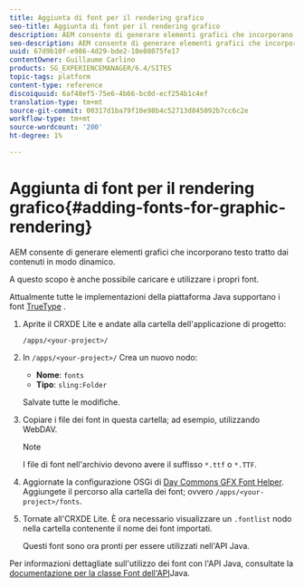 ```yaml
---
title: Aggiunta di font per il rendering grafico
seo-title: Aggiunta di font per il rendering grafico
description: AEM consente di generare elementi grafici che incorporano testo tratto in modo dinamico dal contenuto
seo-description: AEM consente di generare elementi grafici che incorporano testo tratto in modo dinamico dal contenuto
uuid: 67d9b10f-e986-4d29-bde2-10e08075fe17
contentOwner: Guillaume Carlino
products: SG_EXPERIENCEMANAGER/6.4/SITES
topic-tags: platform
content-type: reference
discoiquuid: 6af48ef5-75e6-4b66-bc0d-ecf254b1c4ef
translation-type: tm+mt
source-git-commit: 00317d1ba79f10e98b4c52713d845092b7cc6c2e
workflow-type: tm+mt
source-wordcount: '200'
ht-degree: 1%

---
```



# Aggiunta di font per il rendering grafico{#adding-fonts-for-graphic-rendering}

AEM consente di generare elementi grafici che incorporano testo tratto dai contenuti in modo dinamico.

A questo scopo è anche possibile caricare e utilizzare i propri font.

Attualmente tutte le implementazioni della piattaforma Java supportano i font [TrueType](https://en.wikipedia.org/wiki/Truetype) .

1. Aprite il CRXDE Lite e andate alla cartella dell&#39;applicazione di progetto:

   `/apps/<your-project>/`

1. In `/apps/<your-project>/` Crea un nuovo nodo:

   * **Nome**: `fonts`
   * **Tipo**: `sling:Folder`

   Salvate tutte le modifiche.

1. Copiare i file dei font in questa cartella; ad esempio, utilizzando WebDAV.

   >[!NOTE]
   >
   >I file di font nell&#39;archivio devono avere il suffisso `*.ttf` o `*.TTF`.

1. Aggiornate la configurazione [](/help/sites-deploying/configuring-osgi.md) OSGi di [Day Commons GFX Font Helper](/help/sites-deploying/osgi-configuration-settings.md). Aggiungete il percorso alla cartella dei font; ovvero `/apps/<your-project>/fonts`.

1. Tornate all&#39;CRXDE Lite. È ora necessario visualizzare un `.fontlist` nodo nella cartella contenente il nome dei font importati.

   Questi font sono ora pronti per essere utilizzati nell&#39;API Java.

Per informazioni dettagliate sull&#39;utilizzo dei font con l&#39;API Java, consultate la [documentazione per la classe Font dell&#39;API](https://download.oracle.com/javase/6/docs/api/java/awt/Font.html)Java.

